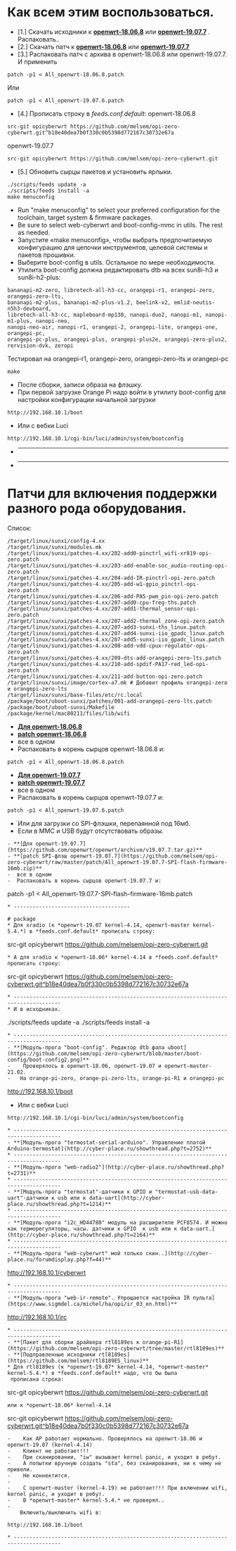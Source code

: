 
# Как всем этим воспользоваться.
- [1.] Скачать исходники к **[openwrt-18.06.8](https://github.com/openwrt/openwrt/archive/v18.06.8.tar.gz)**
 или **[openwrt-19.07.7](https://github.com/openwrt/openwrt/archive/v19.07.7.tar.gz)** . Распаковать..
- [2.] Скачать патч к **[openwrt-18.06.8](https://github.com/melsem/opi-zero-cyberwrt/raw/master/patch/All_openwrt-18.06.8.patch.zip)**
 или **[openwrt-19.07.7](https://github.com/melsem/opi-zero-cyberwrt/raw/master/patch/All_openwrt-19.07.6.MMC.zip)**
- [3.] Распаковать патч с архива в openwrt-18.06.8 или openwrt-19.07.7. И применить
```
patch -p1 < All_openwrt-18.06.8.patch
```
Или
```
patch -p1 < All_openwrt-19.07.6.patch
```
- [4.] Прописать строку в *feeds.conf.default*:
 openwrt-18.06.8
```
src-git opicyberwrt https://github.com/melsem/opi-zero-cyberwrt.git^b18e40dea7b0f330c0b5398d772167c30732e67a
```
 openwrt-19.07.7
```
src-git opicyberwrt https://github.com/melsem/opi-zero-cyberwrt.git
```
- [5.] Обновить сырцы пакетов и установить ярлыки.
```
./scripts/feeds update -a
./scripts/feeds install -a
make menuconfig
```
- Run "make menuconfig" to select your preferred configuration for the toolchain, target system & firmware packages. 
- Be sure to select web-cyberwrt and boot-config-mmc in utils. The rest as needed.
- Запустите «make menuconfig», чтобы выбрать предпочитаемую конфигурацию для цепочки инструментов, целевой системы и пакетов прошивки.
- Выберите boot-config в utils. Остальное по мере необходимости.
- Утилита boot-config должна редактировать dtb на всех sun8i-h3 и sun8i-h2-plus:
```
bananapi-m2-zero, libretech-all-h3-cc, orangepi-r1, orangepi-zero, orangepi-zero-lts, 
bananapi-m2-plus, bananapi-m2-plus-v1.2, beelink-x2, emlid-neutis-n5h3-devboard, 
libretech-all-h3-cc, mapleboard-mp130, nanopi-duo2, nanopi-m1, nanopi-m1-plus, nanopi-neo, 
nanopi-neo-air, nanopi-r1, orangepi-2, orangepi-lite, orangepi-one, orangepi-pc, 
orangepi-pc-plus, orangepi-plus, orangepi-plus2e, orangepi-zero-plus2, rervision-dvk, zeropi
```
Тестировал на orangepi-r1, orangepi-zero, orangepi-zero-lts и orangepi-pc
```
make
```
- После сборки, записи образа на флэшку.
- При первой загрузке Orange Pi надо войти в утилиту boot-config для настройки конфигурации начальной загрузки
```
http://192.168.10.1/boot
```
-  Или с вебки Luci
```
http://192.168.10.1/cgi-bin/luci/admin/system/bootconfig
```

* ---------------------------------------

* ---------------------------------------
# Патчи для включения поддержки разного рода оборудования.
Список:
```
/target/linux/sunxi/config-4.xx
/target/linux/sunxi/modules.mk
/target/linux/sunxi/patches-4.xx/202-add0-pinctrl_wifi-xr819-opi-zero.patch
/target/linux/sunxi/patches-4.xx/203-add-enable-soc_audio-routing-opi-zero.patch
/target/linux/sunxi/patches-4.xx/204-add-IR-pinctrl-opi-zero.patch
/target/linux/sunxi/patches-4.xx/205-add-w1-gpio_pinctrl-opi-zero.patch
/target/linux/sunxi/patches-4.xx/206-add-PA5-pwm_pin-opi-zero.patch
/target/linux/sunxi/patches-4.xx/207-add0-cpu-freg-ths.patch
/target/linux/sunxi/patches-4.xx/207-add1-thermal_sensor-opi-zero.patch
/target/linux/sunxi/patches-4.xx/207-add2-thermal_zone-opi-zero.patch
/target/linux/sunxi/patches-4.xx/207-add3-sunxi-ths_linux.patch
/target/linux/sunxi/patches-4.xx/207-add4-sunxi-iio_gpadc_linux.patch
/target/linux/sunxi/patches-4.xx/207-add5-sunxi-iio_gpadc_linux.patch
/target/linux/sunxi/patches-4.xx/208-add-vdd-cpux-regulator-opi-zero.patch
/target/linux/sunxi/patches-4.xx/209-dts-add-orangepi-zero-lts.patch
/target/linux/sunxi/patches-4.xx/210-add-spdif-PA17-red_led-opi-zero.patch
/target/linux/sunxi/patches-4.xx/211-add-button-opi-zero.patch
/target/linux/sunxi/image/cortex-a7.mk # Добавит профиль orangepi-zero и orangepi-zero-lts
/target/linux/sunxi/base-files/etc/rc.local
/package/boot/uboot-sunxi/patches/001-add-orangepi-zero-lts.patch
/package/boot/uboot-sunxi/Makefile
/package/kernel/mac80211/files/lib/wifi
```
- **[Для openwrt-18.06.8](https://github.com/openwrt/openwrt/archive/v18.06.8.tar.gz)**
- **[patch openwrt-18.06.8](https://github.com/melsem/opi-zero-cyberwrt/raw/master/patch/All_openwrt-18.06.8.patch.zip)**
-  все в одном
-  Распаковать в корень сырцов openwrt-18.06.8 и:
```
patch -p1 < All_openwrt-18.06.8.patch
```
- **[Для openwrt-19.07.7](https://github.com/openwrt/openwrt/archive/v19.07.7.tar.gz)**
- **[patch openwrt-19.07.7](https://github.com/melsem/opi-zero-cyberwrt/raw/master/patch/All_openwrt-19.07.6.MMC.zip)**
-  все в одном
-  Распаковать в корень сырцов openwrt-19.07.7 и:
```
patch -p1 < All_openwrt-19.07.6.patch
```
-  Или для загрузки со SPI-флэшки, перепаянной под 16мб.
-  Если в MMC и USB будут отсутствовать образы.
```
- **[Для openwrt-19.07.7](https://github.com/openwrt/openwrt/archive/v19.07.7.tar.gz)**
- **[patch SPI-флэш openwrt-19.07.7](https://github.com/melsem/opi-zero-cyberwrt/raw/master/patch/All_openwrt-19.07.7-SPI-flash-firmware-16mb.zip)**
-  все в одном
-  Распаковать в корень сырцов openwrt-19.07.7 и:
```
patch -p1 < All_openwrt-19.07.7-SPI-flash-firmware-16mb.patch
```
* ------------------------------------- 

# package
* Для xradio (к *openwrt-19.07 kernel-4.14, openwrt-master kernel-5.4.*) в *feeds.conf.default* прописать строку:
```
src-git opicyberwrt https://github.com/melsem/opi-zero-cyberwrt.git
```
* А для xradio к *openwrt-18.06* kernel-4.14 в *feeds.conf.default* прописать строку:
```
src-git opicyberwrt https://github.com/melsem/opi-zero-cyberwrt.git^b18e40dea7b0f330c0b5398d772167c30732e67a
```
* -------------------------------------------------------------------------------------
* И в исходниках.
```
./scripts/feeds update -a
./scripts/feeds install -a
```
* -------------------------------------------------------------------------------------
- **[Модуль-прога "boot-config". Редактор dtb фала uboot](https://github.com/melsem/opi-zero-cyberwrt/blob/master/boot-config/boot-config2.png)**
-    Проверялось в openwrt-18.06, openwrt-19.07 и openwrt-master-21.02. 
-   На orange-pi-zero, orange-pi-zero-lts, orange-pi-R1 и orangepi-pc
```
http://192.168.10.1/boot
-  Или с вебки Luci
```
http://192.168.10.1/cgi-bin/luci/admin/system/bootconfig
```
```
* -------------------------------------------------------------------------------------
- **[Модуль-прога "termostat-serial-arduino". Управление платой Arduino-termostat](http://cyber-place.ru/showthread.php?t=2752)**
* -------------------------------------------------------------------------------------
- **[Модуль-прога "web-radio2"](http://cyber-place.ru/showthread.php?t=2731)**
* -------------------------------------------------------------------------------------
- **[Модуль-прога "termostat"-датчики к GPIO и "termostat-usb-data-uart"-датчики к usb или к data-uart](http://cyber-place.ru/showthread.php?t=1214)**
* -------------------------------------------------------------------------------------
- **[Модуль-прога "i2c_HD44780" модуль на расширителе PCF8574. И можно как терморегуляторы, часы. датчики к GPIO  к usb или к data-uart.](http://cyber-place.ru/showthread.php?t=2164)**
* -------------------------------------------------------------------------------------
- **[Модуль-прога "web-cyberwrt" мой только скин..](http://cyber-place.ru/forumdisplay.php?f=44)**
```
http://192.168.10.1/cyberwrt
```
* -------------------------------------------------------------------------------------
- **[Модуль-прога "web-ir-remote". Упрощается настройка IR пульта](https://www.sigmdel.ca/michel/ha/opi/ir_03_en.html)**
```
http://192.168.10.1/irc
```
* -------------------------------------------------------------------------------------
- **[Пакет для сборки драйвера rtl8189es к orange-pi-R1](https://github.com/melsem/opi-zero-cyberwrt/tree/master/rtl8189es)**
- **[Подправленные исходники rtl8189es](https://github.com/melsem/rtl8189ES_linux)**
* Для rtl8189es (к *openwrt-19.07* kernel-4.14, *openwrt-master* kernel-5.4.*) в *feeds.conf.default* надо, что бы была
 прописана строка:
```
src-git opicyberwrt https://github.com/melsem/opi-zero-cyberwrt.git
```
или к *openwrt-18.06* kernel-4.14
```
src-git opicyberwrt https://github.com/melsem/opi-zero-cyberwrt.git^b18e40dea7b0f330c0b5398d772167c30732e67a
```
-    Как AP работает нормально. Проверялось на openwrt-18.06 и openwrt-19.07 (kernel-4.14)
-    Клиент не работает!!!
-    При сканировании, "iw" вызывает kernel panic, и уходит в ребут.
-    А попытки вручную создать "sta", без сканирования, ни к чему не привели.
-    Не коннектится.
-
-    С openwrt-master (kernel-4.19) не работает!!! При включении wifi, kernel panic, и уходит в ребут.
-    В *openwrt-master* kernel-5.4.* не проверял..
-
    Включить/выключить wifi в:
```
    http://192.168.10.1/boot
```
* -------------------------------------------------------------------------------------


